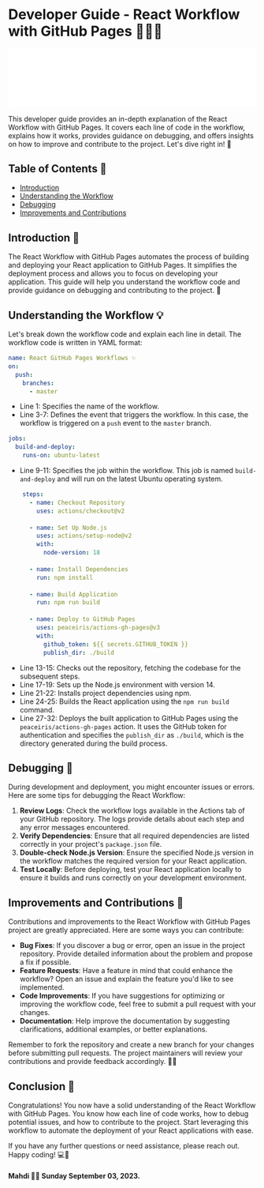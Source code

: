 # Developer Guide - React Workflow with GitHub Pages 👩‍💻📄

![wokrflow visualization](./assets/visualization.svg)

This developer guide provides an in-depth explanation of the React Workflow with GitHub Pages. It covers each line of code in the workflow, explains how it works, provides guidance on debugging, and offers insights on how to improve and contribute to the project. Let's dive right in! 🚀

## Table of Contents 📑

- [Introduction](#introduction)
- [Understanding the Workflow](#understanding-the-workflow)
- [Debugging](#debugging)
- [Improvements and Contributions](#improvements-and-contributions)

## Introduction 🎉

The React Workflow with GitHub Pages automates the process of building and deploying your React application to GitHub Pages. It simplifies the deployment process and allows you to focus on developing your application. This guide will help you understand the workflow code and provide guidance on debugging and contributing to the project. 🌈

## Understanding the Workflow 💡

Let's break down the workflow code and explain each line in detail. The workflow code is written in YAML format:

```yaml
name: React GitHub Pages Workflows ✨
on:
  push:
    branches:
      - master
```

- Line 1: Specifies the name of the workflow.
- Line 3-7: Defines the event that triggers the workflow. In this case, the workflow is triggered on a `push` event to the `master` branch.

```yaml
jobs:
  build-and-deploy:
    runs-on: ubuntu-latest
```

- Line 9-11: Specifies the job within the workflow. This job is named `build-and-deploy` and will run on the latest Ubuntu operating system.

```yaml
    steps:
      - name: Checkout Repository
        uses: actions/checkout@v2
      
      - name: Set Up Node.js
        uses: actions/setup-node@v2
        with:
          node-version: 18

      - name: Install Dependencies
        run: npm install

      - name: Build Application
        run: npm run build

      - name: Deploy to GitHub Pages
        uses: peaceiris/actions-gh-pages@v3
        with:
          github_token: ${{ secrets.GITHUB_TOKEN }}
          publish_dir: ./build
```

- Line 13-15: Checks out the repository, fetching the codebase for the subsequent steps.
- Line 17-19: Sets up the Node.js environment with version 14.
- Line 21-22: Installs project dependencies using npm.
- Line 24-25: Builds the React application using the `npm run build` command.
- Line 27-32: Deploys the built application to GitHub Pages using the `peaceiris/actions-gh-pages` action. It uses the GitHub token for authentication and specifies the `publish_dir` as `./build`, which is the directory generated during the build process.

## Debugging 🐞

During development and deployment, you might encounter issues or errors. Here are some tips for debugging the React Workflow:

1. **Review Logs**: Check the workflow logs available in the Actions tab of your GitHub repository. The logs provide details about each step and any error messages encountered.
2. **Verify Dependencies**: Ensure that all required dependencies are listed correctly in your project's `package.json` file.
3. **Double-check Node.js Version**: Ensure the specified Node.js version in the workflow matches the required version for your React application.
4. **Test Locally**: Before deploying, test your React application locally to ensure it builds and runs correctly on your development environment.

## Improvements and Contributions 🚀

Contributions and improvements to the React Workflow with GitHub Pages project are greatly appreciated. Here are some ways you can contribute:

- **Bug Fixes**: If you discover a bug or error, open an issue in the project repository. Provide detailed information about the problem and propose a fix if possible.
- **Feature Requests**: Have a feature in mind that could enhance the workflow? Open an issue and explain the feature you'd like to see implemented.
- **Code Improvements**: If you have suggestions for optimizing or improving the workflow code, feel free to submit a pull request with your changes.
- **Documentation**: Help improve the documentation by suggesting clarifications, additional examples, or better explanations.

Remember to fork the repository and create a new branch for your changes before submitting pull requests. The project maintainers will review your contributions and provide feedback accordingly. 🔧🌟

## Conclusion 🎉

Congratulations! You now have a solid understanding of the React Workflow with GitHub Pages. You know how each line of code works, how to debug potential issues, and how to contribute to the project. Start leveraging this workflow to automate the deployment of your React applications with ease.

If you have any further questions or need assistance, please reach out. Happy coding! 💻🌟

#### Mahdi 🐱‍🏍 Sunday September 03, 2023.
